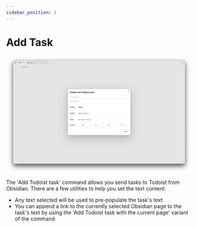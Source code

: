 ```yaml
---
sidebar_position: 1
---
```


# Add Task

![](./add-task-modal.png)

The 'Add Todoist task' command allows you send tasks to Todoist from Obsidian. There are a few utilities to help you set the text content:

- Any text selected will be used to pre-populate the task's text
- You can append a link to the currently selected Obsidian page to the task's text by using the 'Add Todoist task with the current page' variant of the command
